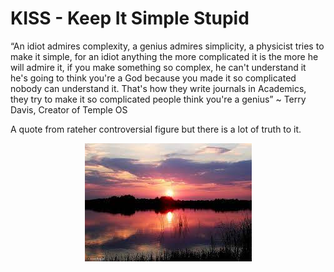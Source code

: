 # KISS - Keep It Simple Stupid

“An idiot admires complexity, a genius admires simplicity, a physicist tries to make it simple, for an idiot anything the more complicated it is the more he will admire it, if you make something so complex, he can't understand it he's going to think you're a God because you made it so complicated nobody can understand it. That's how they write journals in Academics, they try to make it so complicated people think you're a genius” ~ Terry Davis, Creator of Temple OS

A quote from rateher controversial figure but there is a lot of truth to it.

<p align="center"><img src="https://raw.githubusercontent.com/MaciekWin3/blog/main/articles/assets/wieczorem.jpg" alt="Custom image"/></p>






